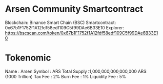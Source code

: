 # Arsen Community Smartcontract

Blockchain: Binance Smart Chain (BSC)
Smartcontract: 0x67b1F1752f1A12fdf58edf109C5f99DAe6B33E10
Explorer: https://bscscan.com/token/0x67b1F1752f1A12fdf58edf109C5f99DAe6B33E10

# Tokenomic
Name      : Arsen
Symbol    : ARS
Total Supply  :1,000,000,000,000,000 ARS (1000 Trillion)
Tax Fee   : 2%
Burn Fee  : 1%
Liquidity Fee : 5%
